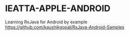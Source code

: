 # IEATTA-APPLE-ANDROID


Learning RxJava for Android by example
https://github.com/kaushikgopal/RxJava-Android-Samples